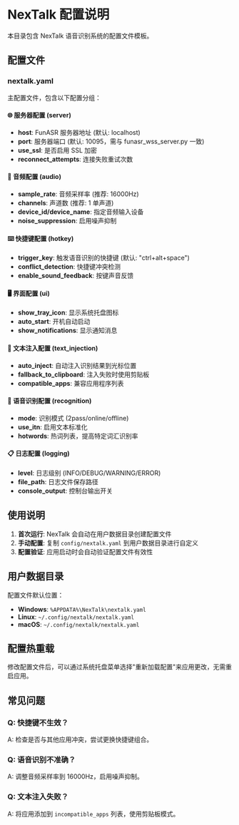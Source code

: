 # NexTalk 配置说明

本目录包含 NexTalk 语音识别系统的配置文件模板。

## 配置文件

### nextalk.yaml
主配置文件，包含以下配置分组：

#### 🌐 服务器配置 (server)
- **host**: FunASR 服务器地址 (默认: localhost)
- **port**: 服务器端口 (默认: 10095，需与 funasr_wss_server.py 一致)
- **use_ssl**: 是否启用 SSL 加密
- **reconnect_attempts**: 连接失败重试次数

#### 🎤 音频配置 (audio)
- **sample_rate**: 音频采样率 (推荐: 16000Hz)
- **channels**: 声道数 (推荐: 1 单声道)
- **device_id/device_name**: 指定音频输入设备
- **noise_suppression**: 启用噪声抑制

#### ⌨️ 快捷键配置 (hotkey)
- **trigger_key**: 触发语音识别的快捷键 (默认: "ctrl+alt+space")
- **conflict_detection**: 快捷键冲突检测
- **enable_sound_feedback**: 按键声音反馈

#### 🖥️ 界面配置 (ui)
- **show_tray_icon**: 显示系统托盘图标
- **auto_start**: 开机自动启动
- **show_notifications**: 显示通知消息

#### 📝 文本注入配置 (text_injection)
- **auto_inject**: 自动注入识别结果到光标位置
- **fallback_to_clipboard**: 注入失败时使用剪贴板
- **compatible_apps**: 兼容应用程序列表

#### 🎯 语音识别配置 (recognition)
- **mode**: 识别模式 (2pass/online/offline)
- **use_itn**: 启用文本标准化
- **hotwords**: 热词列表，提高特定词汇识别率

#### 📋 日志配置 (logging)
- **level**: 日志级别 (INFO/DEBUG/WARNING/ERROR)
- **file_path**: 日志文件保存路径
- **console_output**: 控制台输出开关

## 使用说明

1. **首次运行**: NexTalk 会自动在用户数据目录创建配置文件
2. **手动配置**: 复制 `config/nextalk.yaml` 到用户数据目录进行自定义
3. **配置验证**: 应用启动时会自动验证配置文件有效性

## 用户数据目录

配置文件默认位置：
- **Windows**: `%APPDATA%\NexTalk\nextalk.yaml`
- **Linux**: `~/.config/nextalk/nextalk.yaml`  
- **macOS**: `~/.config/nextalk/nextalk.yaml`

## 配置热重载

修改配置文件后，可以通过系统托盘菜单选择"重新加载配置"来应用更改，无需重启应用。

## 常见问题

### Q: 快捷键不生效？
A: 检查是否与其他应用冲突，尝试更换快捷键组合。

### Q: 语音识别不准确？
A: 调整音频采样率到 16000Hz，启用噪声抑制。

### Q: 文本注入失败？
A: 将应用添加到 `incompatible_apps` 列表，使用剪贴板模式。
